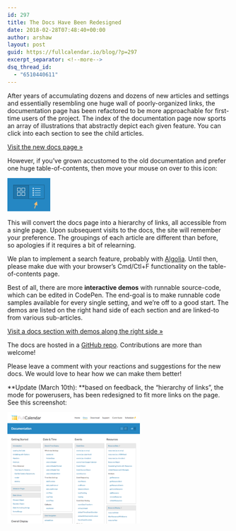 ```yaml
---
id: 297
title: The Docs Have Been Redesigned
date: 2018-02-28T07:48:40+00:00
author: arshaw
layout: post
guid: https://fullcalendar.io/blog/?p=297
excerpt_separator: <!--more-->
dsq_thread_id:
  - "6510440611"
---
```

After years of accumulating dozens and dozens of new articles and settings and essentially resembling one huge wall of poorly-organized links, the documentation page has been refactored to be more approachable for first-time users of the project.<!--more--> The index of the documentation page now sports an array of illustrations that abstractly depict each given feature. You can click into each section to see the child articles.

[Visit the new docs page »](https://fullcalendar.io/docs)

However, if you&#8217;ve grown accustomed to the old documentation and prefer one huge table-of-contents, then move your mouse on over to this icon:

<img class="alignnone size-full wp-image-299" src="/assets/images/blog/2018/02/docs-toc-icon.png" alt="" width="97" height="75" /> 

This will convert the docs page into a hierarchy of links, all accessible from a single page. Upon subsequent visits to the docs, the site will remember your preference. The groupings of each article are different than before, so apologies if it requires a bit of relearning.

We plan to implement a search feature, probably with <a href="https://www.algolia.com/" target="_blank">Algolia</a>. Until then, please make due with your browser&#8217;s Cmd/Ctl+F functionality on the table-of-contents page.

Best of all, there are more **interactive demos** with runnable source-code, which can be edited in CodePen. The end-goal is to make runnable code samples available for every single setting, and we&#8217;re off to a good start. The demos are listed on the right hand side of each section and are linked-to from various sub-articles.

[Visit a docs section with demos along the right side »](https://fullcalendar.io/docs/event-dragging-resizing)

The docs are hosted in a <a href="https://github.com/fullcalendar/fullcalendar-site-static" target="_blank">GitHub repo</a>. Contributions are more than welcome!

Please leave a comment with your reactions and suggestions for the new docs. We would love to hear how we can make them better!

**Update (March 10th): **based on feedback, the &#8220;hierarchy of links&#8221;, the mode for powerusers, has been redesigned to fit more links on the page. See this screenshot:

[<img class="alignleft wp-image-312 size-medium" src="/assets/images/blog/2018/02/Screen-Shot-2018-03-10-at-11.04.18-PM-300x252.png" width="300" height="252" sizes="(max-width: 300px) 100vw, 300px" />](https://fullcalendar.io/docs#toc)